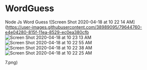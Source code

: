 # WordGuess
Node Js Word Guess
![Screen Shot 2020-04-18 at 10 22 14 AM](https://user-images.githubusercontent.com/38989095/79644760-e4e04280-815f-11ea-8529-ec0ea380cfb
![Screen Shot 2020-04-18 at 10 23 13 AM](https://user-images.githubusercontent.com/38989095/79644781-fa556c80-815f-11ea-979a-7cd0cf08f94e.png)
![Screen Shot 2020-04-18 at 10 22 55 AM](https://user-images.githubusercontent.com/38989095/79644782-fde8f380-815f-11ea-8315-67f065b69456.png)
![Screen Shot 2020-04-18 at 10 22 38 AM](https://user-images.githubusercontent.com/38989095/79644785-ffb2b700-815f-11ea-96c5-8dbf91ebc7cf.png)
![Screen Shot 2020-04-18 at 10 22 25 AM](https://user-images.githubusercontent.com/38989095/79644787-017c7a80-8160-11ea-8a69-4a9860c06c94.png)



7.png)